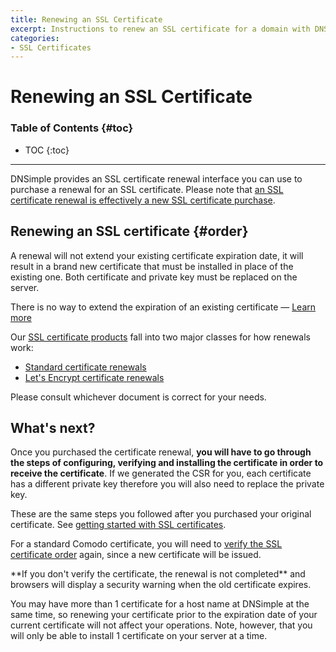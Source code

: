 ```yaml
---
title: Renewing an SSL Certificate
excerpt: Instructions to renew an SSL certificate for a domain with DNSimple.
categories:
- SSL Certificates
---
```


# Renewing an SSL Certificate

### Table of Contents {#toc}

* TOC
{:toc}

---

DNSimple provides an SSL certificate renewal interface you can use to purchase a renewal for an SSL certificate. Please note that [an SSL certificate renewal is effectively a new SSL certificate purchase](/articles/how-certificate-renewal-works).

## Renewing an SSL certificate {#order}

<note>
A renewal will not extend your existing certificate expiration date, it will result in a brand new certificate that must be installed in place of the existing one. Both certificate and private key must be replaced on the server.

There is no way to extend the expiration of an existing certificate &mdash; [Learn more](/articles/how-certificate-renewal-works)
</note>

Our [SSL certificate products](/articles/ssl-certificates#ssl-certificate-products) fall into two major classes for how renewals work:

- [Standard certificate renewals](/articles/renewing-standard-ssl-certificate)
- [Let's Encrypt certificate renewals](/articles/renewing-lets-encrypt-ssl-certificate)

Please consult whichever document is correct for your needs.

## What's next?

Once you purchased the certificate renewal, **you will have to go through the steps of configuring, verifying and installing the certificate in order to receive the certificate**. If we generated the CSR for you, each certificate has a different private key therefore you will also need to replace the private key.

These are the same steps you followed after you purchased your original certificate. See [getting started with SSL certificates](/articles/getting-started-ssl-certificates).

For a standard Comodo certificate, you will need to [verify the SSL certificate order](/articles/ssl-certificates-email-validation) again, since a new certificate will be issued.

<warning>
**If you don't verify the certificate, the renewal is not completed** and browsers will display a security warning when the old certificate expires.
</warning>

You may have more than 1 certificate for a host name at DNSimple at the same time, so renewing your certificate prior to the expiration date of your current certificate will not affect your operations. Note, however, that you will only be able to install 1 certificate on your server at a time.
